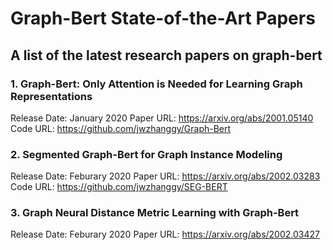 # Graph-Bert State-of-the-Art Papers
## A list of the latest research papers on graph-bert

### 1. Graph-Bert: Only Attention is Needed for Learning Graph Representations
Release Date: January 2020
Paper URL: https://arxiv.org/abs/2001.05140 <br>
Code URL: https://github.com/jwzhanggy/Graph-Bert

### 2. Segmented Graph-Bert for Graph Instance Modeling
Release Date: Feburary 2020
Paper URL: https://arxiv.org/abs/2002.03283 <br>
Code URL: https://github.com/jwzhanggy/SEG-BERT

### 3. Graph Neural Distance Metric Learning with Graph-Bert
Release Date: Feburary 2020
Paper URL: https://arxiv.org/abs/2002.03427 <br>

